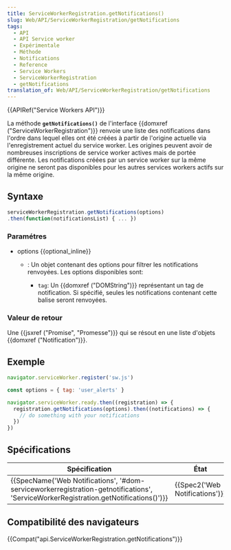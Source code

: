 ```yaml
---
title: ServiceWorkerRegistration.getNotifications()
slug: Web/API/ServiceWorkerRegistration/getNotifications
tags:
  - API
  - API Service worker
  - Expérimentale
  - Méthode
  - Notifications
  - Reference
  - Service Workers
  - ServiceWorkerRegistration
  - getNotifications
translation_of: Web/API/ServiceWorkerRegistration/getNotifications
---
```

{{APIRef("Service Workers API")}}

La méthode **`getNotifications()`** de l'interface {{domxref ("ServiceWorkerRegistration")}} renvoie une liste des notifications dans l'ordre dans lequel elles ont été créées à partir de l'origine actuelle via l'enregistrement actuel du service worker. Les origines peuvent avoir de nombreuses inscriptions de service worker actives mais de portée différente. Les notifications créées par un service worker sur la même origine ne seront pas disponibles pour les autres services workers actifs sur la même origine.

## Syntaxe

```js
serviceWorkerRegistration.getNotifications(options)
.then(function(notificationsList) { ... })
```

### Paramétres

- options {{optional_inline}}

  - : Un objet contenant des options pour filtrer les notifications renvoyées. Les options disponibles sont:

    - `tag`: Un {{domxref ("DOMString")}} représentant un tag de notification. Si spécifié, seules les notifications contenant cette balise seront renvoyées.

### Valeur de retour

Une {{jsxref ("Promise", "Promesse")}} qui se résout en une liste d'objets {{domxref ("Notification")}}.

## Exemple

```js
navigator.serviceWorker.register('sw.js')

const options = { tag: 'user_alerts' }

navigator.serviceWorker.ready.then((registration) => {
  registration.getNotifications(options).then((notifications) => {
    // do something with your notifications
  })
})
```

## Spécifications

| Spécification                                                                                                                                                                    | État                                     | Commentaire         |
| -------------------------------------------------------------------------------------------------------------------------------------------------------------------------------- | ---------------------------------------- | ------------------- |
| {{SpecName('Web Notifications', '#dom-serviceworkerregistration-getnotifications', 'ServiceWorkerRegistration.getNotifications()')}} | {{Spec2('Web Notifications')}} | Définition initiale |

## Compatibilité des navigateurs

{{Compat("api.ServiceWorkerRegistration.getNotifications")}}
